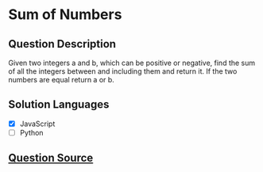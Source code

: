 # Sum of Numbers

## Question Description

Given two integers a and b, which can be positive or negative, find the sum of all the integers between and including them and return it. If the two numbers are equal return a or b.

## Solution Languages

- [x] JavaScript
- [ ] Python

## [Question Source](https://www.codewars.com/kata/55f2b110f61eb01779000053)
